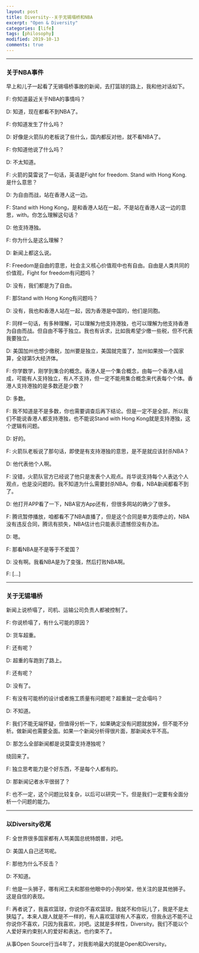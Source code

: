 ```yaml
---
layout: post
title: Diversity--关于无锡塌桥和NBA
excerpt: "Open & Diversity"
categories: [life]
tags: [philosophy]
modified: 2019-10-13
comments: true
---
```


---
### 关于NBA事件

早上和儿子一起看了无锡塌桥事故的新闻，去打篮球的路上，我和他对话如下。

F: 你知道最近关于NBA的事情吗？

D: 知道，现在都看不到NBA了。

F: 你知道发生了什么吗？

D: 好像是火箭队的老板说了些什么，国内都反对他，就不看NBA了。

F: 你知道他说了什么吗？

D: 不太知道。

F: 火箭的莫雷说了一句话，英语是Fight for freedom. Stand with Hong Kong. 是什么意思？

D: 为自由而战，站在香港人这一边。

F: Stand with Hong Kong，是和香港人站在一起，不是站在香港人这一边的意思，with。你怎么理解这句话？

D: 他支持港独。

F: 你为什么是这么理解？

D: 新闻上都这么说。

F: Freedom是自由的意思，社会主义核心价值观中也有自由。自由是人类共同的价值观，Fight for freedom有问题吗？

D: 没有，我们都是为了自由。

F: 那Stand with Hong Kong有问题吗？

D: 没有，我也和香港人站在一起，因为香港是中国的，他们是同胞。

F: 同样一句话，有多种理解，可以理解为他支持港独，也可以理解为他支持香港为自由而战。但自由不等于独立。我也有诉求，比如我希望少缴一些税，但不代表我要独立。

D: 美国加州也想少缴税，加州要是独立，美国就完蛋了，加州如果按一个国家算，全球第5大经济体。

F: 你学数学，刚学到集合的概念。香港人是一个集合概念，由每一个香港人组成，可能有人支持独立，有人不支持，但一定不能用集合概念来代表每个个体。香港人支持港独的是多数还是少数？

D: 多数。

F: 我不知道是不是多数，你也需要调查后再下结论。但是一定不是全部，所以我们不能说香港人都支持港独，也不能说Stand with Hong Kong就是支持港独，这个逻辑有问题。

D: 好的。

F: 火箭队老板说了那句话，即使是有支持港独的意思，是不是就应该封杀NBA？

D: 他代表他个人啊。

F: 没错，火箭队官方已经说了他只是发表个人观点。肖华说支持每个人表达个人观点，也是没问题的。我不知道为什么需要封杀NBA。你看，NBA新闻都看不到了。

D: 他打开APP看了一下，NBA官方App还有，但很多网站的确少了很多。

F: 腾讯暂停播放，咱都看不了NBA直播了，但是这个合同是单方面停止的，NBA没有违反合同，腾讯有损失，NBA估计也只能表示遗憾但没有办法。

D: 嗯。

F: 那看NBA是不是等于不爱国？

D: 没有啊。我看NBA是为了变强，然后打败NBA啊。

F: [...]

---
### 关于无锡塌桥

新闻上说桥塌了，司机、运输公司负责人都被控制了。

F: 你说桥塌了，有什么可能的原因？

D: 货车超重。

F: 还有呢？

D: 超重的车跑到了路上。

F: 还有呢？

D: 没有了。

F: 有没有可能桥的设计或者施工质量有问题呢？超重就一定会塌吗？

D: 不知道。

F: 我们不能无端怀疑，但值得分析一下，如果确定没有问题就放掉，但不能不分析。做新闻也需要全面。如果一个新闻分析得很片面，那新闻水平不高。

D: 那怎么全部新闻都是说莫雷支持港独呢？

绕回来了。

F: 独立思考能力是个好东西，不是每个人都有的。

D: 那新闻记者水平很弱了？

F: 也不一定，这个问题比较复杂，以后可以研究一下。但是我们一定要有全面分析一个问题的能力。

---
### 以Diversity收尾

F: 全世界很多国家都有人骂美国总统特朗普，对吧。

D: 美国人自己还骂呢。

F: 那他为什么不反击？

D: 不知道。

F: 他是一头狮子，哪有闲工夫和那些他眼中的小狗吵架，他关注的是其他狮子。这是自信的表现。

F: 再者说了，我喜欢篮球，你说你不喜欢篮球，我就不和你玩儿了，我是不是太狭隘了。本来人跟人就是不一样的，有人喜欢篮球有人不喜欢，但我永远不能不让你说你不喜欢，只因为我喜欢，对吧。这就是多样性，Diversity。我们不能以个人爱好来约束别人的爱好和表达，也约束不了。

从事Open Source行当4年了，对我影响最大的就是Open和Diversity。
